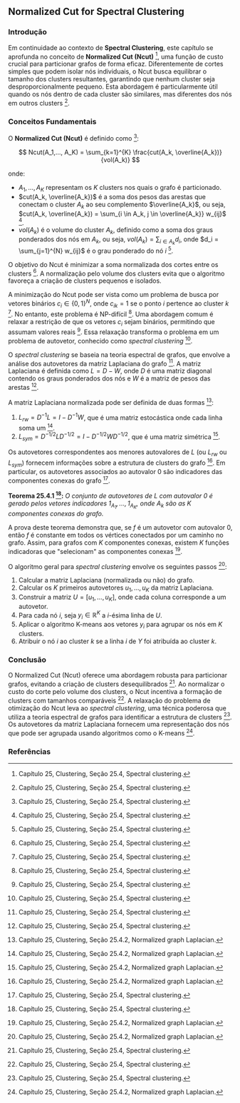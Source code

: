 ## Normalized Cut for Spectral Clustering

### Introdução
Em continuidade ao contexto de **Spectral Clustering**, este capítulo se aprofunda no conceito de **Normalized Cut (Ncut)** [^891], uma função de custo crucial para particionar grafos de forma eficaz. Diferentemente de cortes simples que podem isolar nós individuais, o Ncut busca equilibrar o tamanho dos clusters resultantes, garantindo que nenhum cluster seja desproporcionalmente pequeno. Esta abordagem é particularmente útil quando os nós dentro de cada cluster são similares, mas diferentes dos nós em outros clusters [^891].

### Conceitos Fundamentais

O **Normalized Cut (Ncut)** é definido como [^891]:

$$ Ncut(A_1,..., A_K) = \sum_{k=1}^{K} \frac{cut(A_k, \overline{A_k})}{vol(A_k)} $$

onde:

*   $A_1, ..., A_K$ representam os $K$ clusters nos quais o grafo é particionado.
*   $cut(A_k, \overline{A_k})$ é a soma dos pesos das arestas que conectam o cluster $A_k$ ao seu complemento $\overline{A_k}$, ou seja, $cut(A_k, \overline{A_k}) = \sum_{i \in A_k, j \in \overline{A_k}} w_{ij}$ [^891].
*   $vol(A_k)$ é o volume do cluster $A_k$, definido como a soma dos graus ponderados dos nós em $A_k$, ou seja, $vol(A_k) = \sum_{i \in A_k} d_i$, onde $d_i = \sum_{j=1}^{N} w_{ij}$ é o grau ponderado do nó $i$ [^891].

O objetivo do Ncut é minimizar a soma normalizada dos cortes entre os clusters [^891]. A normalização pelo volume dos clusters evita que o algoritmo favoreça a criação de clusters pequenos e isolados.

A minimização do Ncut pode ser vista como um problema de busca por vetores binários $c_i \in \{0, 1\}^N$, onde $c_{ik} = 1$ se o ponto $i$ pertence ao cluster $k$ [^891]. No entanto, este problema é NP-difícil [^891]. Uma abordagem comum é relaxar a restrição de que os vetores $c_i$ sejam binários, permitindo que assumam valores reais [^891]. Essa relaxação transforma o problema em um problema de autovetor, conhecido como *spectral clustering* [^891].

O *spectral clustering* se baseia na teoria espectral de grafos, que envolve a análise dos autovetores da matriz Laplaciana do grafo [^891]. A matriz Laplaciana é definida como $L = D - W$, onde $D$ é uma matriz diagonal contendo os graus ponderados dos nós e $W$ é a matriz de pesos das arestas [^891].

A matriz Laplaciana normalizada pode ser definida de duas formas [^892]:

1.  $L_{rw} = D^{-1}L = I - D^{-1}W$, que é uma matriz estocástica onde cada linha soma um [^892].
2.  $L_{sym} = D^{-1/2}LD^{-1/2} = I - D^{-1/2}WD^{-1/2}$, que é uma matriz simétrica [^892].

Os autovetores correspondentes aos menores autovalores de $L$ (ou $L_{rw}$ ou $L_{sym}$) fornecem informações sobre a estrutura de clusters do grafo [^892]. Em particular, os autovetores associados ao autovalor 0 são indicadores das componentes conexas do grafo [^891].

**Teorema 25.4.1 [^891]:** *O conjunto de autovetores de $L$ com autovalor 0 é gerado pelos vetores indicadores $1_{A_1}, ..., 1_{A_K}$, onde $A_k$ são as $K$ componentes conexas do grafo.*

A prova deste teorema demonstra que, se $f$ é um autovetor com autovalor 0, então $f$ é constante em todos os vértices conectados por um caminho no grafo. Assim, para grafos com $K$ componentes conexas, existem $K$ funções indicadoras que "selecionam" as componentes conexas [^892].

O algoritmo geral para *spectral clustering* envolve os seguintes passos [^892]:

1.  Calcular a matriz Laplaciana (normalizada ou não) do grafo.
2.  Calcular os $K$ primeiros autovetores $u_1, ..., u_K$ da matriz Laplaciana.
3.  Construir a matriz $U = [u_1, ..., u_K]$, onde cada coluna corresponde a um autovetor.
4.  Para cada nó $i$, seja $y_i \in \mathbb{R}^K$ a $i$-ésima linha de $U$.
5.  Aplicar o algoritmo K-means aos vetores $y_i$ para agrupar os nós em $K$ clusters.
6.  Atribuir o nó $i$ ao cluster $k$ se a linha $i$ de $Y$ foi atribuída ao cluster $k$.

### Conclusão

O Normalized Cut (Ncut) oferece uma abordagem robusta para particionar grafos, evitando a criação de clusters desequilibrados [^891]. Ao normalizar o custo do corte pelo volume dos clusters, o Ncut incentiva a formação de clusters com tamanhos comparáveis [^891]. A relaxação do problema de otimização do Ncut leva ao *spectral clustering*, uma técnica poderosa que utiliza a teoria espectral de grafos para identificar a estrutura de clusters [^891]. Os autovetores da matriz Laplaciana fornecem uma representação dos nós que pode ser agrupada usando algoritmos como o K-means [^892].

### Referências

[^891]: Capítulo 25, Clustering, Seção 25.4, Spectral clustering.
[^892]: Capítulo 25, Clustering, Seção 25.4.2, Normalized graph Laplacian.

<!-- END -->